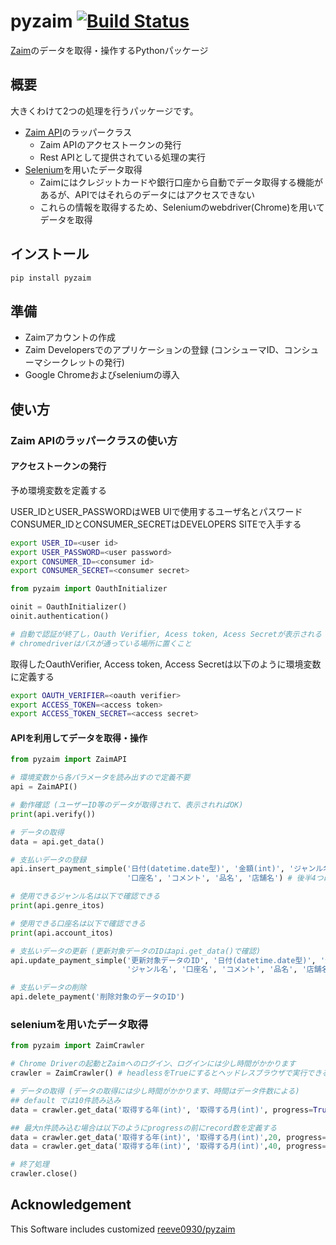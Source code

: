 # pyzaim [![Build Status](https://travis-ci.org/kagemomiji/pyzaim.svg?branch=master)](https://travis-ci.org/kagemomiji/pyzaim)

[Zaim](https://zaim.net/)のデータを取得・操作するPythonパッケージ

## 概要

大きくわけて2つの処理を行うパッケージです。

- [Zaim API](https://dev.zaim.net/)のラッパークラス
  - Zaim APIのアクセストークンの発行
  - Rest APIとして提供されている処理の実行
- [Selenium](https://github.com/SeleniumHQ/selenium/tree/master/py)を用いたデータ取得
  - Zaimにはクレジットカードや銀行口座から自動でデータ取得する機能があるが、APIではそれらのデータにはアクセスできない
  - これらの情報を取得するため、Seleniumのwebdriver(Chrome)を用いてデータを取得

## インストール

```bash
pip install pyzaim
```

## 準備

- Zaimアカウントの作成
- Zaim Developersでのアプリケーションの登録 (コンシューマID、コンシューマシークレットの発行)
- Google Chromeおよびseleniumの導入

## 使い方

### Zaim APIのラッパークラスの使い方

#### アクセストークンの発行

予め環境変数を定義する

USER_IDとUSER_PASSWORDはWEB UIで使用するユーザ名とパスワード
CONSUMER_IDとCONSUMER_SECRETはDEVELOPERS SITEで入手する

```bash
export USER_ID=<user id>
export USER_PASSWORD=<user password>
export CONSUMER_ID=<consumer id>
export CONSUMER_SECRET=<consumer secret>
```

```python
from pyzaim import OauthInitializer

oinit = OauthInitializer()
oinit.authentication()

# 自動で認証が終了し，Oauth Verifier, Acess token, Acess Secretが表示される
# chromedriverはパスが通っている場所に置くこと
```

取得したOauthVerifier, Access token, Access Secretは以下のように環境変数に定義する

```bash
export OAUTH_VERIFIER=<oauth verifier>
export ACCESS_TOKEN=<access token>
export ACCESS_TOKEN_SECRET=<access secret>
```

#### APIを利用してデータを取得・操作

```python
from pyzaim import ZaimAPI

# 環境変数から各パラメータを読み出すので定義不要
api = ZaimAPI()

# 動作確認 (ユーザーID等のデータが取得されて、表示されればOK)
print(api.verify())

# データの取得
data = api.get_data()

# 支払いデータの登録
api.insert_payment_simple('日付(datetime.date型)', '金額(int)', 'ジャンル名',
                          '口座名', 'コメント', '品名', '店舗名') # 後半4つは任意入力

# 使用できるジャンル名は以下で確認できる
print(api.genre_itos)

# 使用できる口座名は以下で確認できる
print(api.account_itos)

# 支払いデータの更新 (更新対象データのIDはapi.get_data()で確認)
api.update_payment_simple('更新対象データのID', '日付(datetime.date型)', '金額(int)',
                          'ジャンル名', '口座名', 'コメント', '品名', '店舗名') # 後半4つは任意入力

# 支払いデータの削除
api.delete_payment('削除対象のデータのID')
```

### seleniumを用いたデータ取得

```python
from pyzaim import ZaimCrawler

# Chrome Driverの起動とZaimへのログイン、ログインには少し時間がかかります
crawler = ZaimCrawler() # headlessをTrueにするとヘッドレスブラウザで実行できる

# データの取得 (データの取得には少し時間がかかります、時間はデータ件数による)
## default では10件読み込み
data = crawler.get_data('取得する年(int)', '取得する月(int)', progress=True) # progressをFalseにするとプログレスバーを非表示にできる

## 最大n件読み込む場合は以下のようにprogressの前にrecord数を定義する
data = crawler.get_data('取得する年(int)', '取得する月(int)',20, progress=True) # max 20件
data = crawler.get_data('取得する年(int)', '取得する月(int)',40, progress=True) # max 40件

# 終了処理
crawler.close()
```

## Acknowledgement

This Software includes customized [reeve0930/pyzaim](https://github.com/reeve0930/pyzaim)  

